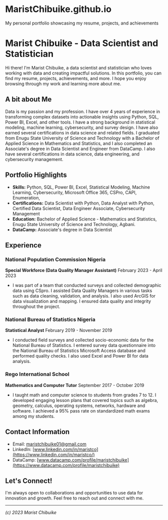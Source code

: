 # MaristChibuike.github.io
My personal portfolio showcasing my resume, projects, and achievements

# Marist Chibuike - Data Scientist and Statistician

Hi there! I'm Marist Chibuike, a data scientist and statistician who loves working with data and creating impactful solutions. In this portfolio, you can find my resume, projects, achievements, and more. I hope you enjoy browsing through my work and learning more about me.

## A bit about Me

Data is my passion and my profession. I have over 4 years of experience in transforming complex datasets into actionable insights using Python, SQL, Power BI, Excel, and other tools. I have a strong background in statistical modeling, machine learning, cybersecurity, and survey design. I have also earned several certifications in data science and related fields. I graduated from Enugu State University of Science and Technology with a Bachelor of Applied Science in Mathematics and Statistics, and I also completed an Associate's degree in Data Scientist and Engineer from DataCamp. I also have several certifications in data science, data engineering, and cybersecurity management.

## Portfolio Highlights

- **Skills:**  Python, SQL, Power BI, Excel, Statistical Modeling, Machine Learning, Cybersecurity, Microsoft Office 365, CSPro, CAPI, Enumeration,
- **Certifications:** Data Scientist with Python, Data Analyst with Python, Certified Data Scientist, Data Engineer Associate, Cybersecurity Management
- **Education:** Bachelor of Applied Science - Mathematics and Statistics, Enugu State University of Science and Technology, Agbani.
- **DataCamp:** Associate's degree in Data Scientist

## Experience

### National Population Commission Nigeria
**Special Workforce (Data Quality Manager Assistant)**
February 2023 - April 2023
- I was part of a team that conducted surveys and collected demographic data using CSpro. I assisted Data Quality Managers in various tasks such as data cleaning, validation, and analysis. I also used ArcGIS for data visualization and mapping. I ensured data quality and integrity throughout the project.

### National Bureau of Statistics Nigeria
**Statistical Analyst**
February 2019 - November 2019
- I conducted field surveys and collected socio-economic data for the National Bureau of Statistics. I entered survey data questionnaire into the National Bureau of Statistics Microsoft Access database and performed quality checks. I also used Excel and Power BI for data analysis.

### Rego International School
**Mathematics and Computer Tutor**
September 2017 - October 2019
- I taught math and computer science to students from grades 7 to 12. I developed engaging lesson plans that covered topics such as algebra, geometry, calculus, operating systems, networks, hardware and software. I achieved a 95% pass rate on standardized math exams among my students.
  
## Contact Information

- Email: maristchibuike01@gmail.com
- LinkedIn: [www.linkedin.com/in/maristco](https://www.linkedin.com/in/maristco/)
- DataCamp: [www.datacamp.com/profile/maristchibuike](https://www.datacamp.com/profile/maristchibuike)

## Let's Connect!

I'm always open to collaborations and opportunities to use data for innovation and growth. Feel free to reach out and connect with me.

---

*(c) 2023 Marist Chibuike*

